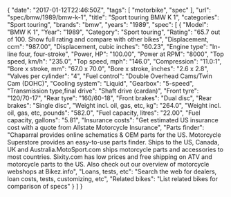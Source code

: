 {
    "date": "2017-01-12T22:46:50Z",
    "tags": [
        "motorbike",
        "spec"
    ],
    "url": "spec\/bmw\/1989\/bmw-k-1",
    "title": "Sport touring BMW K 1",
    "categories": "Sport touring",
    "brands": "bmw",
    "years": "1989",
    "spec": [
        {
            "Model": "BMW K 1",
            "Year": "1989",
            "Category": "Sport touring",
            "Rating": "65.7 out of 100. Show full rating and compare with other bikes",
            "Displacement, ccm": "987.00",
            "Displacement, cubic inches": "60.23",
            "Engine type": "In-line four, four-stroke",
            "Power, HP": "100.00",
            "Power at RPM": "8000",
            "Top speed, km\/h": "235.0",
            "Top speed, mph": "146.0",
            "Compression": "11.0:1",
            "Bore x stroke, mm": "67.0 x 70.0",
            "Bore x stroke, inches": "2.6 x 2.8",
            "Valves per cylinder": "4",
            "Fuel control": "Double Overhead Cams\/Twin Cam (DOHC)",
            "Cooling system": "Liquid",
            "Gearbox": "5-speed",
            "Transmission type,final drive": "Shaft drive (cardan)",
            "Front tyre": "120\/70-17",
            "Rear tyre": "160\/60-18",
            "Front brakes": "Dual disc",
            "Rear brakes": "Single disc",
            "Weight incl. oil, gas, etc, kg": "264.0",
            "Weight incl. oil, gas, etc, pounds": "582.0",
            "Fuel capacity, litres": "22.00",
            "Fuel capacity, gallons": "5.81",
            "Insurance costs": "Get estimated US insurance cost with a quote from Allstate Motorcycle Insurance",
            "Parts finder": "Chaparral provides online schematics & OEM parts for the US.   Motorcycle Superstore provides an easy-to-use parts finder. Ships to the US, Canada, UK and Australia.MotoSport.com ships motorcycle parts and accessories to most countries.    Sixity.com has low prices and free shipping on ATV and motorcycle parts to the US. Also check out our overview of motorcycle webshops at Bikez.info",
            "Loans, tests, etc": "Search the web for dealers, loan costs, tests, customizing, etc",
            "Related bikes": "List related bikes for comparison of specs"
        }
    ]
}
